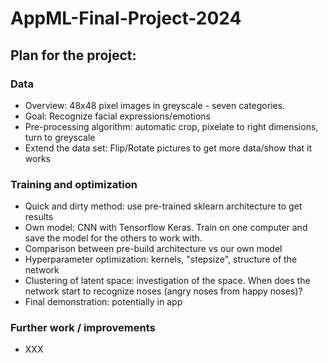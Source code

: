 # AppML-Final-Project-2024

## Plan for the project: 

### Data
- Overview: 48x48 pixel images in greyscale - seven categories.
- Goal: Recognize facial expressions/emotions
- Pre-processing algorithm: automatic crop, pixelate to right dimensions, turn to greyscale
- Extend the data set: Flip/Rotate pictures to get more data/show that it works 

### Training and optimization
- Quick and dirty method: use pre-trained sklearn architecture to get results
- Own model: CNN with Tensorflow Keras. Train on one computer and save the model for the others to work with. 
- Comparison between pre-build architecture vs our own model 
- Hyperparameter optimization: kernels, "stepsize", structure of the network
- Clustering of latent space: investigation of the space. When does the network start to recognize noses (angry noses from happy noses)? 
- Final demonstration: potentially in app

### Further work / improvements 
- XXX 
